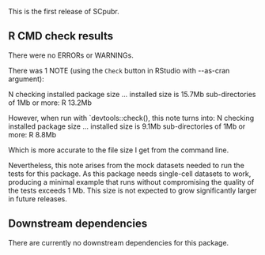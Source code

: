 This is the first release of SCpubr.

## R CMD check results
There were no ERRORs or WARNINGs. 

There was 1 NOTE (using the `Check` button in RStudio with --as-cran argument):

N  checking installed package size ...
     installed size is 15.7Mb
     sub-directories of 1Mb or more:
       R  13.2Mb

However, when run with `devtools::check(), this note turns into:
N  checking installed package size ...
     installed size is  9.1Mb
     sub-directories of 1Mb or more:
       R   8.8Mb

Which is more accurate to the file size I get from the command line.
  
Nevertheless, this note arises from the mock datasets needed to run the tests for this package. As this package needs single-cell datasets to work, producing a minimal example that runs without compromising the quality of the tests exceeds 1 Mb. This size is not expected to grow significantly larger in future releases. 

## Downstream dependencies
There are currently no downstream dependencies for this package.
